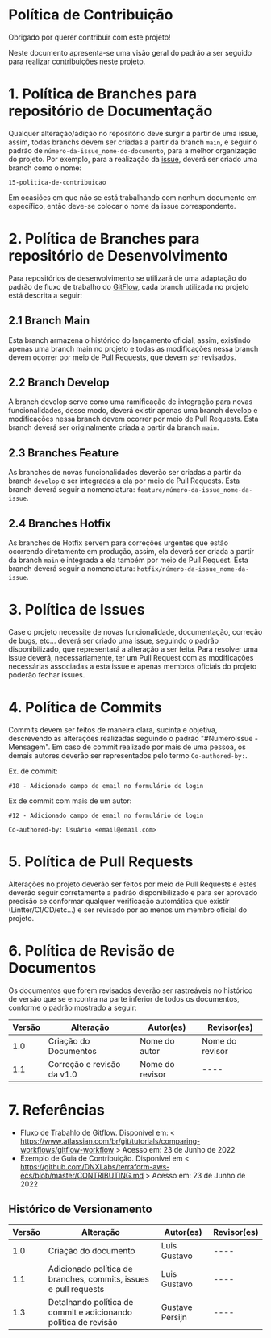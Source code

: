# Política de Contribuição

Obrigado por querer contribuir com este projeto!

Neste documento apresenta-se uma visão geral do padrão a ser seguido para realizar contribuições neste projeto.

# 1. Política de Branches para repositório de Documentação

Qualquer alteração/adição no repositório deve surgir a partir de uma issue, assim, todas branchs devem ser criadas a partir da branch `main`, e seguir o padrão de `número-da-issue_nome-do-documento`, para a melhor organização do projeto. Por exemplo, para a realização da [issue](https://github.com/UnBArqDsw2022-1/2022_1_grupo5/issues/15), deverá ser criado uma branch como o nome:

```
15-politica-de-contribuicao
```

Em ocasiões em que não se está trabalhando com nenhum documento em específico, então deve-se colocar o nome da issue correspondente.

# 2. Política de Branches para repositório de Desenvolvimento

Para repositórios de desenvolvimento se utilizará de uma adaptação do padrão de fluxo de trabalho do [GitFlow](https://www.atlassian.com/br/git/tutorials/comparing-workflows/gitflow-workflow), cada branch utilizada no projeto está descrita a seguir:

## 2.1 Branch Main

Esta branch armazena o histórico do lançamento oficial, assim, existindo apenas uma branch main no projeto e todas as modificações nessa branch devem ocorrer por meio de Pull Requests, que devem ser revisados.

## 2.2 Branch Develop

A branch develop serve como uma ramificação de integração para novas funcionalidades, desse modo, deverá existir apenas uma branch develop e modificações nessa branch devem ocorrer por meio de Pull Requests. Esta branch deverá ser originalmente criada a partir da branch `main`.

## 2.3 Branches Feature

As branches de novas funcionalidades deverão ser criadas a partir da branch `develop` e ser integradas a ela por meio de Pull Requests. Esta branch deverá seguir a nomenclatura: `feature/número-da-issue_nome-da-issue`.

## 2.4 Branches Hotfix

As branches de Hotfix servem para correções urgentes que estão ocorrendo diretamente em produção, assim, ela deverá ser criada a partir da branch `main` e integrada a ela também por meio de Pull Request. Esta branch deverá seguir a nomenclatura: `hotfix/número-da-issue_nome-da-issue`.

# 3. Política de Issues

Case o projeto necessite de novas funcionalidade, documentação, correção de bugs, etc... deverá ser criado uma issue, seguindo o padrão disponibilizado, que representará a alteração a ser feita. Para resolver uma issue deverá, necessariamente, ter um Pull Request com as modificações necessárias associadas a esta issue e apenas membros oficiais do projeto poderão fechar issues.

# 4. Política de Commits

Commits devem ser feitos de maneira clara, sucinta e objetiva, descrevendo as alterações realizadas seguindo o padrão "#NumeroIssue - Mensagem". Em caso de commit realizado por mais de uma pessoa, os demais autores deverão ser representados pelo termo `Co-authored-by:`.

Ex. de commit:

```
#18 - Adicionado campo de email no formulário de login
```

Ex de commit com mais de um autor:

```
#12 - Adicionado campo de email no formulário de login

Co-authored-by: Usuário <email@email.com>
```

# 5. Política de Pull Requests

Alterações no projeto deverão ser feitos por meio de Pull Requests e estes deverão seguir corretamente a padrão disponibilizado e para ser aprovado precisão se conformar qualquer verificação automática que existir (Lintter/CI/CD/etc...) e ser revisado por ao menos um membro oficial do projeto.

# 6. Política de Revisão de Documentos

Os documentos que forem revisados deverão ser rastreáveis no histórico de versão que se encontra na parte inferior de todos os documentos, conforme o padrão mostrado a seguir:

| Versão | Alteração                  | Autor(es)       | Revisor(es)     |
| ------ | -------------------------- | --------------- | --------------- |
| 1.0    | Criação do Documentos      | Nome do autor   | Nome do revisor |
| 1.1    | Correção e revisão da v1.0 | Nome do revisor | ----            |

# 7. Referências

- Fluxo de Trabahlo de Gitflow. Disponível em: < https://www.atlassian.com/br/git/tutorials/comparing-workflows/gitflow-workflow > Acesso em: 23 de Junho de 2022
- Exemplo de Guia de Contribuição. Disponível em < https://github.com/DNXLabs/terraform-aws-ecs/blob/master/CONTRIBUTING.md > Acesso em: 23 de Junho de 2022

## Histórico de Versionamento

| Versão | Alteração                                                        | Autor(es)       | Revisor(es) |
| ------ | ---------------------------------------------------------------- | --------------- | ----------- |
| 1.0    | Criação do documento                                             | Luis Gustavo    | ----        |
| 1.1    | Adicionado política de branches, commits, issues e pull requests | Luis Gustavo    | ----        |
| 1.3    | Detalhando política de commit e adicionando política de revisão  | Gustave Persijn | ----        |
